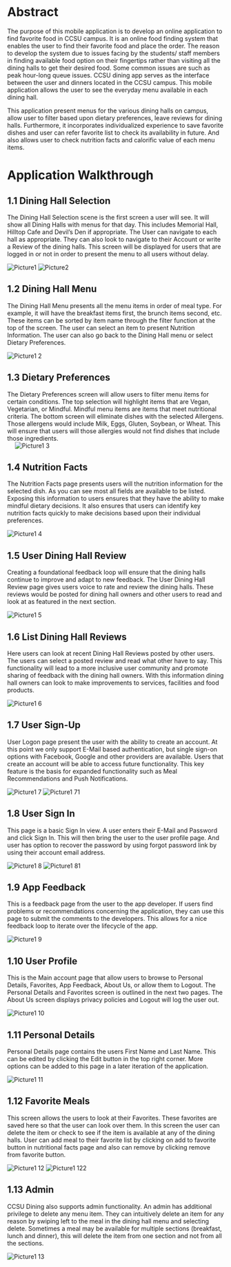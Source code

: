 

# Abstract
The purpose of this mobile application is to develop an online application to find favorite food in CCSU campus. It is an online food finding system that enables the user to find their favorite food and place the order. The reason to develop the system due to issues facing by the students/ staff members in finding available food option on their fingertips rather than visiting all the dining halls to get their desired food. Some common issues are such as peak hour-long queue issues. CCSU dining app serves as the interface between the user and dinners located in the CCSU campus. This mobile application allows the user to see the everyday menu available in each dining hall. 

   This application present menus for the various dining halls on campus, allow user to filter based upon dietary preferences, leave reviews for dining halls. Furthermore, it incorporates individualized experience to save favorite dishes and user can refer favorite list to check its availability in future. And also allows user to check nutrition facts and calorific value of each menu items.

# Application Walkthrough

## 1.1 Dining Hall Selection

The Dining Hall Selection scene is the first screen a user will see. It will show all Dining Halls with menus for that day. This includes Memorial Hall, Hilltop Cafe and Devil’s Den if appropriate. The User can navigate to each hall as appropriate. They can also look to navigate to their Account or write a Review of the dining halls. This screen will be displayed for users that are logged in or not in order to present the menu to all users without delay.

![Picture1](https://user-images.githubusercontent.com/38445622/59872508-eedebc80-9367-11e9-9a4c-8f98698200fe.png)
![Picture2](https://user-images.githubusercontent.com/38445622/59872509-eedebc80-9367-11e9-91ed-d3bbb1350422.png)

## 1.2 Dining Hall Menu

The Dining Hall Menu presents all the menu items in order of meal type. For example, it will have the breakfast items first, the brunch items second, etc. These items can be sorted by item name through the filter function at the top of the screen. The user can select an item to present Nutrition Information. The user can also go back to the Dining Hall menu or select Dietary Preferences. 


![Picture1 2](https://user-images.githubusercontent.com/38445622/59872527-f9995180-9367-11e9-8e26-690a62f59dff.png)

## 1.3 Dietary Preferences

The Dietary Preferences screen will allow users to filter menu items for certain conditions. The top selection will highlight items that are Vegan, Vegetarian, or Mindful.  Mindful menu items are items that meet nutritional criteria. The bottom screen will eliminate dishes with the selected Allergens. Those allergens would include Milk, Eggs, Gluten, Soybean, or Wheat. This will ensure that users will those allergies would not find dishes that include those ingredients.  
 
 ![Picture1 3](https://user-images.githubusercontent.com/38445622/59872528-f9995180-9367-11e9-9a63-04d9fd85670e.png)

 
## 1.4 Nutrition Facts

The Nutrition Facts page presents users will the nutrition information for the selected dish. As you can see most all fields are available to be listed. Exposing this information to users ensures that they have the ability to make mindful dietary decisions. It also ensures that users can identify key nutrition facts quickly to make decisions based upon their individual preferences.

![Picture1 4](https://user-images.githubusercontent.com/38445622/59872529-f9995180-9367-11e9-9965-6296ca0ccdad.png)

## 1.5 User Dining Hall Review

Creating a foundational feedback loop will ensure that the dining halls continue to improve and adapt to new feedback. The User Dining Hall Review page gives users voice to rate and review the dining halls. These reviews would be posted for dining hall owners and other users to read and look at as featured in the next section. 

![Picture1 5](https://user-images.githubusercontent.com/38445622/59872530-f9995180-9367-11e9-8dd9-00f31e366cb7.png)

## 1.6 List Dining Hall Reviews

Here users can look at recent Dining Hall Reviews posted by other users. The users can select a posted review and read what other have to say. This functionality will lead to a more inclusive user community and promote sharing of feedback with the dining hall owners. With this information dining hall owners can look to make improvements to services, facilities and food products.

![Picture1 6](https://user-images.githubusercontent.com/38445622/59872531-fa31e800-9367-11e9-9fd7-99ffe63a4dc5.png)

## 1.7 User Sign-Up

User Logon page present the user with the ability to create an account. At this point we only support E-Mail based authentication, but single sign-on options with Facebook, Google and other providers are available. Users that create an account will be able to access future functionality. This key feature is the basis for expanded functionality such as Meal Recommendations and Push Notifications.

![Picture1 7](https://user-images.githubusercontent.com/38445622/59872533-fa31e800-9367-11e9-9b90-5b1d4c14d76f.png)
![Picture1 71](https://user-images.githubusercontent.com/38445622/59872541-faca7e80-9367-11e9-807b-b16a576de854.png)

## 1.8 User Sign In

This page is a basic Sign In view. A user enters their E-Mail and Password and click Sign In. This will then bring the user to the user profile page. And user has option to recover the password by using forgot password link by using their account email address.

![Picture1 8](https://user-images.githubusercontent.com/38445622/59872534-fa31e800-9367-11e9-8aa7-49cc2bf4a6c8.png)
![Picture1 81](https://user-images.githubusercontent.com/38445622/59872542-faca7e80-9367-11e9-86f4-411b1fc655f6.png)

## 1.9 App Feedback

This is a feedback page from the user to the app developer. If users find problems or recommendations concerning the application, they can use this page to submit the comments to the developers. This allows for a nice feedback loop to iterate over the lifecycle of the app.

![Picture1 9](https://user-images.githubusercontent.com/38445622/59872536-fa31e800-9367-11e9-8966-a4cf496c9197.png)

## 1.10 User Profile
	
This is the Main account page that allow users to browse to Personal Details, Favorites, App Feedback, About Us, or allow them to Logout. The Personal Details and Favorites screen is outlined in the next two pages. The About Us screen displays privacy policies and Logout will log the user out. 

![Picture1 10](https://user-images.githubusercontent.com/38445622/59872537-fa31e800-9367-11e9-84ae-c5795cc962d5.png)

## 1.11 Personal Details

Personal Details page contains the users First Name and Last Name. This can be edited by clicking the Edit button in the top right corner. More options can be added to this page in a later iteration of the application. 

![Picture1 11](https://user-images.githubusercontent.com/38445622/59872538-fa31e800-9367-11e9-99af-280d126efa1c.png)

## 1.12 Favorite Meals
	
This screen allows the users to look at their Favorites. These favorites are saved here so that the user can look over them. In this screen the user can delete the item or check to see if the item is available at any of the dining halls. User can add meal to their favorite list by clicking on add to favorite button in nutritional facts page and also can remove by clicking remove from favorite button. 

![Picture1 12](https://user-images.githubusercontent.com/38445622/59872539-faca7e80-9367-11e9-8602-94823a239daa.png)
![Picture1 122](https://user-images.githubusercontent.com/38445622/59872543-faca7e80-9367-11e9-9f18-84529c94f95e.png)

## 1.13 Admin

CCSU Dining also supports admin functionality.  An admin has additional privilege to delete any menu item. They can intuitively delete an item for any reason by swiping left to the meal in the dining hall menu and selecting delete. Sometimes a meal may be available for multiple sections (breakfast, lunch and dinner), this will delete the item from one section and not from all the sections.

![Picture1 13](https://user-images.githubusercontent.com/38445622/59872540-faca7e80-9367-11e9-9130-910a70be0dfc.png)
